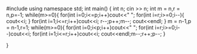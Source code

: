 #include <iostream>
using namespace std;
int main() {
    int n;
    cin >> n;
    int m = n,r = n,p=-1;
    while(m>=0){
       for(int i=0;i<=p;i++)cout<<" ";
       for(int i=r;i>=0;i--){
           cout<<i;
       }
       for(int i=1;i<=r;i++)cout<<i;
       r--;p++;m--;
       cout<<endl;
    }
    m = n-1,p = n-1,r=1;
    while(m>=0){
       for(int i=0;i<p;i++)cout<<" ";
       for(int i=r;i>=0;i--)cout<<i;
       for(int i=1;i<=r;i++)cout<<i;
       cout<<endl;m--;r++;p--;
    }
    
}
